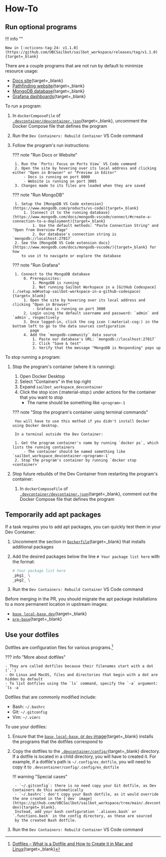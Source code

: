 # How-To

## Run optional programs

!!! info ""

    New in [:octicons-tag-24: v1.1.0](https://github.com/UBCSailbot/sailbot_workspace/releases/tag/v1.1.0){target=_blank}

There are a couple programs that are not run by default to minimize resource usage:

- [Docs site](https://github.com/UBCSailbot/docs){target=_blank}
- [Pathfinding website](https://github.com/UBCSailbot/website){target=_blank}
- [MongoDB database](https://www.mongodb.com/){target=_blank}
- [Grafana dashboards](https://grafana.com/){target=_blank}

To run a program:

1. In `dockerComposeFile` of [`.devcontainer/devcontainer.json`](https://github.com/UBCSailbot/sailbot_workspace/blob/main/.devcontainer/devcontainer.json){target=_blank},
   uncomment the Docker Compose file that defines the program
2. Run the `Dev Containers: Rebuild Container` VS Code command
3. Follow the program's run instructions:

    ??? note "Run Docs or Website"

        1. Run the `Ports: Focus on Ports View` VS Code command
        2. Open the site by hovering over its local address and clicking either "Open in Browser" or "Preview in Editor"
            - Docs is running on port 8000
            - Website is running on port 3005
        3. Changes made to its files are loaded when they are saved

    ??? note "Run MongoDB"

        1. Setup the [MongoDB VS Code extension](https://www.mongodb.com/products/vs-code){target=_blank}
            1. [Connect it to the running database](https://www.mongodb.com/docs/mongodb-vscode/connect/#create-a-connection-to-a-deployment){target=_blank}
                1. Use the default methods: "Paste Connection String" and "Open from Overview Page"
                2. Our database's connection string is `mongodb://localhost:27017`
        2. See the [MongoDB VS Code extension docs](https://www.mongodb.com/docs/mongodb-vscode/){target=_blank} for how
           to use it to navigate or explore the database

    ??? note "Run Grafana"

        1. Connect to the MongoDB database
            0. Prerequisites:
                1. MongoDB is running
                2. Not running Sailbot Workspace in a [GitHub Codespace](./setup.md#setup-sailbot-workspace-in-a-github-codespace){target=_blank}
            1. Open the site by hovering over its local address and clicking "Open in Browser"
                - Grafana is running on port 3000
            2. Login using the default username and password: `admin` and `admin`, respectively
            3. Once logged-in, click the cog icon (:material-cog:) in the bottom left to go to the data sources configuration
               page
            4. Add the `mongodb-community` data source
                1. Paste our database's URL: `mongodb://localhost:27017`
                2. Click "Save & test"
                3. Verify that the message "MongoDB is Responding" pops up

To stop running a program:

1. Stop the program's container (where it is running):
    1. Open Docker Desktop
    2. Select "Containers" in the top right
    3. Expand `sailbot_workspace_devcontainer`
    4. Click the stop icon (:material-stop:) under actions for the container that you want to stop
        - The name should be something like `<program>-1`

    ??? note "Stop the program's container using terminal commands"

        You will have to use this method if you didn't install Docker using Docker desktop.

        In a terminal outside the Dev Container:

        1. Get the program container's name by running `docker ps`, which lists the running containers
            - The container should be named something like `sailbot_workspace_devcontainer-<program>-1`
        2. Stop the program's container by running `docker stop <container>`

2. Stop future rebuilds of the Dev Container from restarting the program's container:
    1. In `dockerComposeFile` of [`.devcontainer/devcontainer.json`](https://github.com/UBCSailbot/sailbot_workspace/blob/main/.devcontainer/devcontainer.json){target=_blank},
       comment out the Docker Compose file that defines the program

## Temporarily add apt packages

If a task requires you to add apt packages, you can quickly test them in your Dev Container:

1. Uncomment the section in [`Dockerfile`](https://github.com/UBCSailbot/sailbot_workspace/blob/main/.devcontainer/Dockerfile){target=_blank}
   that installs additional packages
2. Add the desired packages below the line `# Your package list here` with the format:

    ```sh
    # Your package list here
    _pkg1_ \
    _pkg2_ \
    ```

3. Run the `Dev Containers: Rebuild Container` VS Code command

Before merging in the PR, you should migrate the apt package installations to a more permanent location in upstream images:

- [`base`, `local-base`, `dev`](https://github.com/UBCSailbot/sailbot_workspace/tree/main/.devcontainer/base-dev){target=_blank}
- [`pre-base`](https://github.com/UBCSailbot/sailbot_workspace/tree/main/.devcontainer/pre-base){target=_blank}

## Use your dotfiles

Dotfiles are configuration files for various programs.[^1]

??? info "More about dotfiles"

    - They are called dotfiles because their filenames start with a dot (`.`)
    - On Linux and MacOS, files and directories that begin with a dot are hidden by default
    - To list dotfiles using the `ls` command, specify the `-a` argument: `ls -a`

Dotfiles that are commonly modified include:

- Bash: `~/.bashrc`
- Git: `~/.gitconfig`
- Vim: `~/.vimrc`

To use your dotfiles:

1. Ensure that the [`base`, `local-base`, or `dev` image](https://github.com/UBCSailbot/sailbot_workspace/tree/main/.devcontainer/base-dev){target=_blank}
   installs the programs that the dotfiles correspond to
2. Copy the dotfiles to the [`.devcontainer/config/`](https://github.com/UBCSailbot/sailbot_workspace/tree/main/.devcontainer/config){target=_blank}
   directory. If a dotfile is located in a child directory, you will have to created it.
   For example, if a dotfile's path is `~/.config/ex_dotfile`, you will need to copy it to `.devcontainer/config/.config/ex_dotfile`

    !!! warning "Special cases"

        - `~/.gitconfig`: there is no need copy your Git dotfile, as Dev Containers do this automatically
        - `~/.bashrc`: don't copy your Bash dotfile, as it would override the one created in the [`dev` image](https://github.com/UBCSailbot/sailbot_workspace/tree/main/.devcontainer/base-dev){target=_blank}.
        Instead, add your bash configuration `.aliases.bash` or `.functions.bash` in the config directory, as these are sourced
        by the created Bash dotfile.

3. Run the `Dev Containers: Rebuild Container` VS Code command

[^1]: [Dotfiles – What is a Dotfile and How to Create it in Mac and Linux](https://www.freecodecamp.org/news/dotfiles-what-is-a-dot-file-and-how-to-create-it-in-mac-and-linux/){target=_blank}
